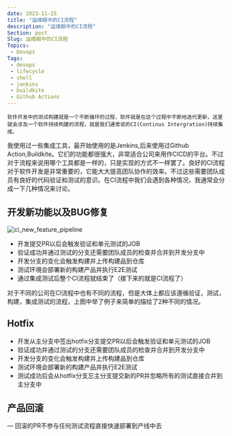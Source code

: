 ```yaml
---
date: 2023-11-25
title: "运维眼中的CI流程"
description: "运维眼中的CI流程"
Section: post
Slug: 运维眼中的CI流程
Topics:
 - Devops
Tags:
 - devops
 - lifecycle
 - shell 
 - jenkins
 - buildkite
 - Github Actions
---
```



    软件开发中的测试构建就是一个不断循环的过程，软件就是在这个过程中不断地迭代更新，这里就会涉及一个软件持续构建的流程，就是我们通常说的CI(Continus Intergration)持续集成。
<!--more-->

我使用过一些集成工具，最开始使用的是Jenkins,后来使用过Github Action,Buildkite。它们的功能都很强大，非常适合公司来用作CICD的平台。不过对于流程来说用哪个工具都是一样的，只是实现的方式不一样罢了。良好的CI流程对于软件开发是非常重要的，它能大大提高团队协作的效率。不过这些需要团队成员有良好的代码验证和测试的意识。在CI流程中我们会遇到各种情况，我通常会分成一下几种情况来讨论。

## 开发新功能以及BUG修复

![ci_new_feature_pipeline](https://res.cloudinary.com/xinta/image/upload/v1701831788/blogimage/ci_new_feature.png)

- 开发提交PR以后会触发验证和单元测试的JOB
- 验证成功并通过测试的分支还需要团队成员的检查并合并到开发分支中
- 开发分支的变化会触发构建并上传构建品到仓库
- 测试环境会部署新的构建产品并执行E2E测试
- 通过集成测试后整个CI流程就结束了（接下来的就是CI流程了） 

对于不同的公司在CI流程中也有不同的流程，但是大体上都应该遵循验证，测试，构建，集成测试的流程，上图中举了例子来简单的描绘了2种不同的情况。

## Hotfix

- 开发从主分支中签出hotfix分支提交PR以后会触发验证和单元测试的JOB
- 验证成功并通过测试的分支还需要团队成员的检查并合并到开发分支中
- 开发分支的变化会触发构建并上传构建品到仓库
- 测试环境会部署新的构建产品并执行E2E测试
- 测试成功后会从hotfix分支忘主分支提交新的PR并忽略所有的测试直接合并到主分支中  

## 产品回滚

— 回滚的PR不参与任何测试流程直接快速部署到产线中去
